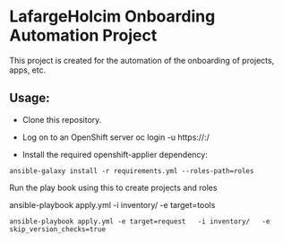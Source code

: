 # LafargeHolcim Onboarding Automation Project

This project is created for the automation of the onboarding of projects, apps, etc.

## Usage:

* Clone this repository.

* Log on to an OpenShift server oc login -u <user> https://<server>:<port>/

* Install the required openshift-applier dependency:

```
ansible-galaxy install -r requirements.yml --roles-path=roles
```

Run the play book using this to create projects and roles

ansible-playbook apply.yml -i inventory/ -e target=tools

```
ansible-playbook apply.yml -e target=request   -i inventory/   -e skip_version_checks=true
```

